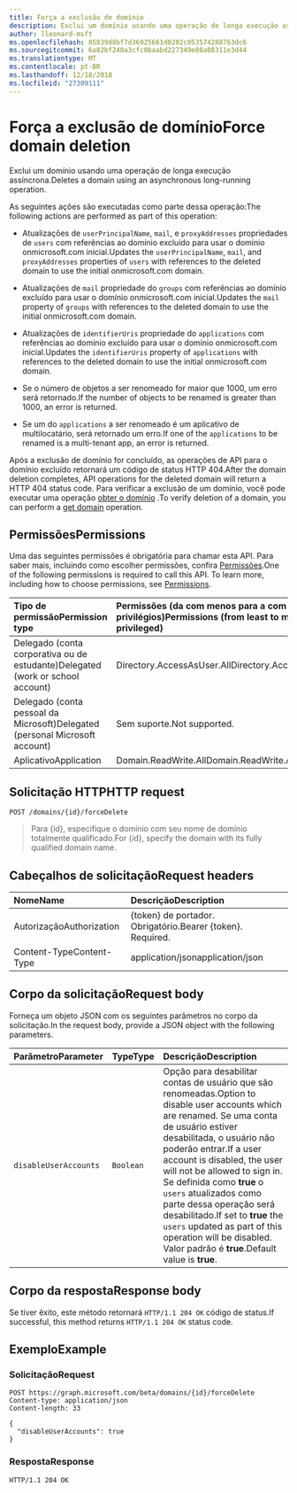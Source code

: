 ```yaml
---
title: Força a exclusão de domínio
description: Exclui um domínio usando uma operação de longa execução assíncrona.
author: lleonard-msft
ms.openlocfilehash: 85839d8bf7d36925661d0202c053574288763dc6
ms.sourcegitcommit: 6a82bf240a3cfc0baabd227349e08a08311e3d44
ms.translationtype: MT
ms.contentlocale: pt-BR
ms.lasthandoff: 12/18/2018
ms.locfileid: "27309111"
---
```

# <a name="force-domain-deletion"></a><span data-ttu-id="2b06b-103">Força a exclusão de domínio</span><span class="sxs-lookup"><span data-stu-id="2b06b-103">Force domain deletion</span></span>

<span data-ttu-id="2b06b-104">Exclui um domínio usando uma operação de longa execução assíncrona.</span><span class="sxs-lookup"><span data-stu-id="2b06b-104">Deletes a domain using an asynchronous long-running operation.</span></span>

<span data-ttu-id="2b06b-105">As seguintes ações são executadas como parte dessa operação:</span><span class="sxs-lookup"><span data-stu-id="2b06b-105">The following actions are performed as part of this operation:</span></span>

* <span data-ttu-id="2b06b-106">Atualizações de `userPrincipalName`, `mail`, e `proxyAddresses` propriedades de `users` com referências ao domínio excluído para usar o domínio onmicrosoft.com inicial.</span><span class="sxs-lookup"><span data-stu-id="2b06b-106">Updates the `userPrincipalName`, `mail`, and `proxyAddresses` properties of `users` with references to the deleted domain to use the initial onmicrosoft.com domain.</span></span>

* <span data-ttu-id="2b06b-107">Atualizações de `mail` propriedade do `groups` com referências ao domínio excluído para usar o domínio onmicrosoft.com inicial.</span><span class="sxs-lookup"><span data-stu-id="2b06b-107">Updates the `mail` property of `groups` with references to the deleted domain to use the initial onmicrosoft.com domain.</span></span>

* <span data-ttu-id="2b06b-108">Atualizações de `identifierUris` propriedade do `applications` com referências ao domínio excluído para usar o domínio onmicrosoft.com inicial.</span><span class="sxs-lookup"><span data-stu-id="2b06b-108">Updates the `identifierUris` property of `applications` with references to the deleted domain to use the initial onmicrosoft.com domain.</span></span>

* <span data-ttu-id="2b06b-109">Se o número de objetos a ser renomeado for maior que 1000, um erro será retornado.</span><span class="sxs-lookup"><span data-stu-id="2b06b-109">If the number of objects to be renamed is greater than 1000, an error is returned.</span></span>

* <span data-ttu-id="2b06b-110">Se um do `applications` a ser renomeado é um aplicativo de multilocatário, será retornado um erro.</span><span class="sxs-lookup"><span data-stu-id="2b06b-110">If one of the `applications` to be renamed is a multi-tenant app, an error is returned.</span></span>

<span data-ttu-id="2b06b-111">Após a exclusão de domínio for concluído, as operações de API para o domínio excluído retornará um código de status HTTP 404.</span><span class="sxs-lookup"><span data-stu-id="2b06b-111">After the domain deletion completes, API operations for the deleted domain will return a HTTP 404 status code.</span></span> <span data-ttu-id="2b06b-112">Para verificar a exclusão de um domínio, você pode executar uma operação [obter o domínio](domain-get.md) .</span><span class="sxs-lookup"><span data-stu-id="2b06b-112">To verify deletion of a domain, you can perform a [get domain](domain-get.md) operation.</span></span>

## <a name="permissions"></a><span data-ttu-id="2b06b-113">Permissões</span><span class="sxs-lookup"><span data-stu-id="2b06b-113">Permissions</span></span>

<span data-ttu-id="2b06b-p102">Uma das seguintes permissões é obrigatória para chamar esta API. Para saber mais, incluindo como escolher permissões, confira [Permissões](/graph/permissions-reference).</span><span class="sxs-lookup"><span data-stu-id="2b06b-p102">One of the following permissions is required to call this API. To learn more, including how to choose permissions, see [Permissions](/graph/permissions-reference).</span></span>

|<span data-ttu-id="2b06b-116">Tipo de permissão</span><span class="sxs-lookup"><span data-stu-id="2b06b-116">Permission type</span></span>      | <span data-ttu-id="2b06b-117">Permissões (da com menos para a com mais privilégios)</span><span class="sxs-lookup"><span data-stu-id="2b06b-117">Permissions (from least to most privileged)</span></span>              |
|:--------------------|:---------------------------------------------------------|
|<span data-ttu-id="2b06b-118">Delegado (conta corporativa ou de estudante)</span><span class="sxs-lookup"><span data-stu-id="2b06b-118">Delegated (work or school account)</span></span> | <span data-ttu-id="2b06b-119">Directory.AccessAsUser.All</span><span class="sxs-lookup"><span data-stu-id="2b06b-119">Directory.AccessAsUser.All</span></span>    |
|<span data-ttu-id="2b06b-120">Delegado (conta pessoal da Microsoft)</span><span class="sxs-lookup"><span data-stu-id="2b06b-120">Delegated (personal Microsoft account)</span></span> | <span data-ttu-id="2b06b-121">Sem suporte.</span><span class="sxs-lookup"><span data-stu-id="2b06b-121">Not supported.</span></span>    |
|<span data-ttu-id="2b06b-122">Aplicativo</span><span class="sxs-lookup"><span data-stu-id="2b06b-122">Application</span></span> | <span data-ttu-id="2b06b-123">Domain.ReadWrite.All</span><span class="sxs-lookup"><span data-stu-id="2b06b-123">Domain.ReadWrite.All</span></span> |

## <a name="http-request"></a><span data-ttu-id="2b06b-124">Solicitação HTTP</span><span class="sxs-lookup"><span data-stu-id="2b06b-124">HTTP request</span></span>

<!-- { "blockType": "ignored" } -->

```http
POST /domains/{id}/forceDelete
```

> <span data-ttu-id="2b06b-125">Para {id}, especifique o domínio com seu nome de domínio totalmente qualificado.</span><span class="sxs-lookup"><span data-stu-id="2b06b-125">For {id}, specify the domain with its fully qualified domain name.</span></span>

## <a name="request-headers"></a><span data-ttu-id="2b06b-126">Cabeçalhos de solicitação</span><span class="sxs-lookup"><span data-stu-id="2b06b-126">Request headers</span></span>

| <span data-ttu-id="2b06b-127">Nome</span><span class="sxs-lookup"><span data-stu-id="2b06b-127">Name</span></span> | <span data-ttu-id="2b06b-128">Descrição</span><span class="sxs-lookup"><span data-stu-id="2b06b-128">Description</span></span> |
|:---------------|:----------|
| <span data-ttu-id="2b06b-129">Autorização</span><span class="sxs-lookup"><span data-stu-id="2b06b-129">Authorization</span></span>  | <span data-ttu-id="2b06b-p103">{token} de portador. Obrigatório.</span><span class="sxs-lookup"><span data-stu-id="2b06b-p103">Bearer {token}. Required.</span></span>|
| <span data-ttu-id="2b06b-132">Content-Type</span><span class="sxs-lookup"><span data-stu-id="2b06b-132">Content-Type</span></span>  | <span data-ttu-id="2b06b-133">application/json</span><span class="sxs-lookup"><span data-stu-id="2b06b-133">application/json</span></span> |

## <a name="request-body"></a><span data-ttu-id="2b06b-134">Corpo da solicitação</span><span class="sxs-lookup"><span data-stu-id="2b06b-134">Request body</span></span>

<span data-ttu-id="2b06b-135">Forneça um objeto JSON com os seguintes parâmetros no corpo da solicitação.</span><span class="sxs-lookup"><span data-stu-id="2b06b-135">In the request body, provide a JSON object with the following parameters.</span></span>

| <span data-ttu-id="2b06b-136">Parâmetro</span><span class="sxs-lookup"><span data-stu-id="2b06b-136">Parameter</span></span> | <span data-ttu-id="2b06b-137">Type</span><span class="sxs-lookup"><span data-stu-id="2b06b-137">Type</span></span> | <span data-ttu-id="2b06b-138">Descrição</span><span class="sxs-lookup"><span data-stu-id="2b06b-138">Description</span></span> |
|:---------------|:--------|:----------|
|`disableUserAccounts`|`Boolean`| <span data-ttu-id="2b06b-139">Opção para desabilitar contas de usuário que são renomeadas.</span><span class="sxs-lookup"><span data-stu-id="2b06b-139">Option to disable user accounts which are renamed.</span></span> <span data-ttu-id="2b06b-140">Se uma conta de usuário estiver desabilitada, o usuário não poderão entrar.</span><span class="sxs-lookup"><span data-stu-id="2b06b-140">If a user account is disabled, the user will not be allowed to sign in.</span></span> <span data-ttu-id="2b06b-141">Se definida como **true** o `users` atualizados como parte dessa operação será desabilitado.</span><span class="sxs-lookup"><span data-stu-id="2b06b-141">If set to **true** the `users` updated as part of this operation will be disabled.</span></span>  <span data-ttu-id="2b06b-142">Valor padrão é **true**.</span><span class="sxs-lookup"><span data-stu-id="2b06b-142">Default value is **true**.</span></span> |

## <a name="response-body"></a><span data-ttu-id="2b06b-143">Corpo da resposta</span><span class="sxs-lookup"><span data-stu-id="2b06b-143">Response body</span></span>

<span data-ttu-id="2b06b-144">Se tiver êxito, este método retornará `HTTP/1.1 204 OK` código de status.</span><span class="sxs-lookup"><span data-stu-id="2b06b-144">If successful, this method returns `HTTP/1.1 204 OK` status code.</span></span>

## <a name="example"></a><span data-ttu-id="2b06b-145">Exemplo</span><span class="sxs-lookup"><span data-stu-id="2b06b-145">Example</span></span>

### <a name="request"></a><span data-ttu-id="2b06b-146">Solicitação</span><span class="sxs-lookup"><span data-stu-id="2b06b-146">Request</span></span>

<!-- {
  "blockType": "request",
  "name": "domain_forcedelete"
}-->

```http
POST https://graph.microsoft.com/beta/domains/{id}/forceDelete
Content-type: application/json
Content-length: 33

{
  "disableUserAccounts": true
}
```

### <a name="response"></a><span data-ttu-id="2b06b-147">Resposta</span><span class="sxs-lookup"><span data-stu-id="2b06b-147">Response</span></span>

<!-- {
  "blockType": "response",
  "truncated": true,
  "@odata.type": "microsoft.graph.None"
} -->

```http
HTTP/1.1 204 OK
```

<!-- uuid: 8fcb5dbc-d5aa-4681-8e31-b001d5168d79
2015-10-25 14:57:30 UTC -->
<!-- {
  "type": "#page.annotation",
  "description": "domain: forcedelete",
  "keywords": "",
  "section": "documentation",
  "tocPath": ""
}-->